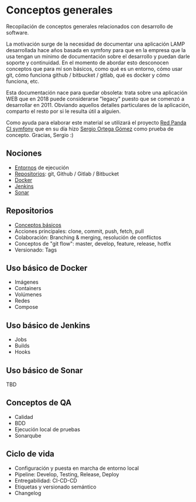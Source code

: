 # Conceptos generales

Recopilación de conceptos generales relacionados con desarrollo de software.

La motivación surge de la necesidad de documentar una aplicación LAMP desarrollada hace años basada en symfony para que en la empresa que la usa tengan un mínimo de documentación sobre el desarrollo y puedan darle soporte y continuidad. En el momento de abordar esto desconocen conceptos que para mí son básicos, como qué es un entorno, cómo usar git, cómo funciona github / bitbucket / gitlab, qué es docker y cómo funciona, etc.

Esta documentación nace para quedar obsoleta: trata sobre una aplicación WEB que en 2018 puede considerarse "legacy" puesto que se comenzó a desarrollar en 2011. Obviando aquellos detalles particulares de la aplicación, comparto el resto por si le resulta útil a alguien.

Como ayuda para elaborar este material se utilizará el proyecto [Red Panda CI symfony](https://github.com/red-panda-ci/red-panda-ci-symfony.git) que en su día hizo [Sergio Ortega Gómez](https://github.com/sergioortegagomez) como prueba de concepto. Gracias, Sergio :)

## Nociones

- [Entornos](environments.md) de ejecución
- [Repositorios](repositories.md): git, Github / Gitlab / Bitbucket
- [Docker](docker.md)
- [Jenkins](jenkins.md)
- [Sonar](sonar.md)

## Repositorios

- [Conceptos básicos](repositories/repositories-basic-concepts.md)
- Acciones principales: clone, commit, push, fetch, pull
- Colaboración: Branching & merging, resolución de conflictos
- Conceptos de "git flow": master, develop, feature, release, hotfix
- Versionado: Tags

## Uso básico de Docker

- Imágenes
- Containers
- Volúmenes
- Redes
- Compose

## Uso básico de Jenkins

- Jobs
- Builds
- Hooks

## Uso básico de Sonar

TBD

## Conceptos de QA

- Calidad
- BDD
- Ejecución local de pruebas
- Sonarqube

## Ciclo de vida

- Configuración y puesta en marcha de entorno local
- Pipeline: Develop, Testing, Release, Deploy
- Entregabilidad: CI-CD-CD
- Etiquetas y versionado semántico
- Changelog
